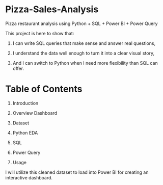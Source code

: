 # Pizza-Sales-Analysis
Pizza restaurant analysis using Python + SQL + Power BI + Power Query


This project is here to show that:

1. I can write SQL queries that make sense and answer real questions,

2. I understand the data well enough to turn it into a clear visual story,

3. And I can switch to Python when I need more flexibility than SQL can offer.

# Table of Contents
1. Introduction

1. Overview Dashboard

3. Dataset

4. Python EDA

5. SQL

6. Power Query

7. Usage



I will utilize this cleaned dataset to load into Power BI for creating an interactive dashboard.
